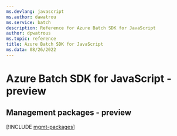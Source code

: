 ```yaml
---
ms.devlang: javascript
ms.author: dawatrou
ms.service: batch
description: Reference for Azure Batch SDK for JavaScript
author: dpwatrous
ms.topic: reference
title: Azure Batch SDK for JavaScript
ms.data: 08/26/2022
---
```

# Azure Batch SDK for JavaScript - preview

## Management packages - preview
[!INCLUDE [mgmt-packages](batch-mgmt-index.md)]